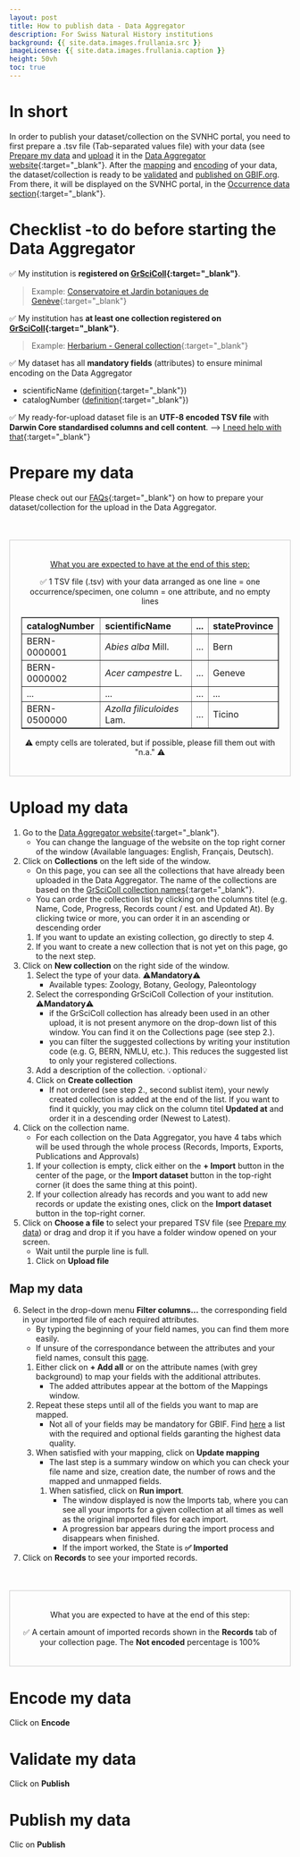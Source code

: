 ```yaml
---
layout: post
title: How to publish data - Data Aggregator
description: For Swiss Natural History institutions
background: {{ site.data.images.frullania.src }}
imageLicense: {{ site.data.images.frullania.caption }}
height: 50vh
toc: true
---
```

# In short
In order to publish your dataset/collection on the SVNHC portal, you need to first prepare a .tsv file (Tab-separated values file) with your data (see [Prepare my data](#prepare-my-data) and [upload](#upload-my-data) it in the [Data Aggregator website](https://staging.aggregator.scnat.zebbra.ch/){:target="_blank"}. After the [mapping](#map-my-data) and [encoding](#encode-my-data) of your data, the dataset/collection is ready to be [validated](#validate-my-data) and [published on GBIF.org](#publish-my-data). From there, it will be displayed on the SVNHC portal, in the [Occurrence data section](https://svnhc.hp.gbif-staging.org/occurrence/search){:target="_blank"}.

# Checklist -to do before starting the Data Aggregator
✅ My institution is **registered on [GrSciColl](https://scientific-collections.gbif.org/institution/search){:target="_blank"}**.

> Example: [Conservatoire et Jardin botaniques de Genève](https://scientific-collections.gbif.org/institution/d200fcbc-972e-4488-bcb6-eaa47209148d){:target="_blank"}

✅ My institution has **at least one collection registered on [GrSciColl](https://scientific-collections.gbif.org/collection/search){:target="_blank"}**.

> Example: [Herbarium - General collection](https://scientific-collections.gbif.org/collection/836af357-06e8-4a4f-9511-c3d33155f2b5){:target="_blank"}

✅ My dataset has all **mandatory fields** (attributes) to ensure minimal encoding on the Data Aggregator
- scientificName ([definition](https://dwc.tdwg.org/terms/#dwc:scientificName){:target="_blank"})
- catalogNumber ([definition](https://dwc.tdwg.org/terms/#dwc:catalogNumber){:target="_blank"})

✅ My ready-for-upload dataset file is an **UTF-8 encoded TSV file** with **Darwin Core standardised columns and cell content**. --> [I need help with that](https://svnhc.hp.gbif-staging.org/en/data-aggregator/#do-i-have-to-upload-my-entire-database-fields-into-the-data-aggregator){:target="_blank"}

# Prepare my data
Please check out our [FAQs](https://svnhc.hp.gbif-staging.org/en/data-aggregator/#faqs){:target="_blank"} on how to prepare your dataset/collection for the upload in the Data Aggregator.

<div style="text-align: center; margin-top: 50px; border: 1px solid #ccc; padding: 20px;">
  <p><u>What you are expected to have at the end of this step:</u></p>
  <p>✅ 1 TSV file (.tsv) with your data arranged as one line = one occurrence/specimen, one column = one attribute, and no empty lines</p>
  <table border="1" style="text-align: left; margin-top: 20px; margin-left: auto; margin-right: auto;">
    <tr>
      <th>catalogNumber</th>
      <th>scientificName</th>
      <th>...</th>
      <th>stateProvince</th>
    </tr>
    <tr>
      <td>BERN-0000001</td>
      <td><em>Abies alba</em> Mill.</td>
      <td>...</td>
      <td>Bern</td>
    </tr>
    <tr>
      <td>BERN-0000002</td>
      <td><em>Acer campestre</em> L.</td>
      <td>...</td>
      <td>Geneve</td>
    </tr>
    <tr>
      <td>...</td>
      <td>...</td>
      <td>...</td>
      <td>...</td>
    </tr>
    <tr>
      <td>BERN-0500000</td>
      <td><em>Azolla filiculoides</em> Lam.</td>
      <td>...</td>
      <td>Ticino</td>
    </tr>
  </table>
 <p> ⚠️ empty cells are tolerated, but if possible, please fill them out with "n.a." ⚠️</p>
</div>

# Upload my data
1. Go to the [Data Aggregator website](https://staging.aggregator.scnat.zebbra.ch/){:target="_blank"}.
    - You can change the language of the website on the top right corner of the window (Available languages: English, Français, Deutsch).
2. Click on **Collections** on the left side of the window.
    - On this page, you can see all the collections that have already been uploaded in the Data Aggregator. The name of the collections are based on the [GrSciColl collection names](https://scientific-collections.gbif.org/collection/search){:target="_blank"}.
    - You can order the collection list by clicking on the columns titel (e.g. Name, Code, Progress, Records count / est. and Updated At). By clicking twice or more, you can order it in an ascending or descending order
   1. If you want to update an existing collection, go directly to step 4.
   2. If you want to create a new collection that is not yet on this page, go to the next step.
3. Click on **New collection** on the right side of the window.
   1. Select the type of your data. ⚠️**Mandatory**⚠️
      - Available types: Zoology, Botany, Geology, Paleontology
   3. Select the corresponding GrSciColl Collection of your institution. ⚠️**Mandatory**⚠️
         - if the GrSciColl collection has already been used in an other upload, it is not present anymore on the drop-down list of this window. You can find it on the Collections page (see step 2.).
         - you can filter the suggested collections by writing your institution code (e.g. G, BERN, NMLU, etc.). This reduces the suggested list to only your registered collections.
   1. Add a description of the collection. 💡optional💡
   2. Click on **Create collection**
         - If not ordered (see step 2., second sublist item), your newly created collection is added at the end of the list. If you want to find it quickly, you may click on the column titel **Updated at** and order it in a descending order (Newest to Latest).
4. Click on the collection name.
   - For each collection on the Data Aggregator, you have 4 tabs which will be used through the whole process (Records, Imports, Exports, Publications and Approvals)
   1. If your collection is empty, click either on the **+ Import** button in the center of the page, or the **Import dataset** button in the top-right corner (it does the same thing at this point).
   2. If your collection already has records and you want to add new records or update the existing ones, click on the **Import dataset** button in the top-right corner.
5. Click on **Choose a file** to select your prepared TSV file (see [Prepare my data](https://svnhc.hp.gbif-staging.org/en/how-to-publish-data/#prepare-my-data)) or drag and drop it if you have a folder window opened on your screen.
   - Wait until the purple line is full.
   1. Click on **Upload file**

## Map my data
6. Select in the drop-down menu **Filter columns...** the corresponding field in your imported file of each required attributes.
   - By typing the beginning of your field names, you can find them more easily.
   - If unsure of the correspondance between the attributes and your field names, consult this [page](https://svnhc.hp.gbif-staging.org/en/data-aggregator/#where-can-i-find-the-darwin-core-terms-description).
   1. Either click on **+ Add all** or on the attribute names (with grey background) to map your fields with the additional attributes.
      - The added attributes appear at the bottom of the Mappings window.
   2. Repeat these steps until all of the fields you want to map are mapped.
      - Not all of your fields may be mandatory for GBIF. Find [here](https://svnhc.hp.gbif-staging.org/en/data-aggregator/#which-fields-are-requiredmandatory-optional-and-not-needed) a list with the required and optional fields garanting the highest data quality.
   3. When satisfied with your mapping, click on **Update mapping**
       - The last step is a summary window on which you can check your file name and size, creation date, the number of rows and the mapped and unmapped fields.
       1. When satisfied, click on **Run import**.
          - The window displayed is now the Imports tab, where you can see all your imports for a given collection at all times as well as the original imported files for each import.
          - A progression bar appears during the import process and disappears when finished.
          - If the import worked, the State is **✅ Imported**
7. Click on **Records** to see your imported records.
        
<div style="text-align: center; margin-top: 50px; border: 1px solid #ccc; padding: 20px;">
  <p>What you are expected to have at the end of this step:</p>
  <p>✅ A certain amount of imported records shown in the <strong>Records</strong> tab of your collection page. The <strong>Not encoded</strong> percentage is 100%</p>
</div>

# Encode my data
Click on **Encode**

# Validate my data
Click on **Publish**

# Publish my data
Clic on **Publish**
